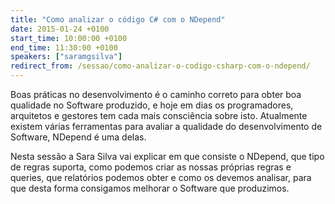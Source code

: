 ```yaml
---
title: "Como analizar o código C# com o NDepend"
date: 2015-01-24 +0100
start_time: 10:00:00 +0100
end_time: 11:30:00 +0100
speakers: ["saramgsilva"]
redirect_from: /sessao/como-analizar-o-codigo-csharp-com-o-ndepend/
---
```

Boas práticas no desenvolvimento é o caminho correto para obter boa qualidade no Software produzido, e hoje em dias os programadores, arquitetos e gestores tem cada mais consciência sobre isto. Atualmente existem várias ferramentas para avaliar a qualidade do desenvolvimento de Software, NDepend é uma delas.

Nesta sessão a Sara Silva vai explicar em que consiste o NDepend, que tipo de regras suporta, como podemos criar as nossas próprias regras e queries, que relatórios podemos obter e como os devemos analisar, para que desta forma consigamos melhorar o Software que produzimos.

